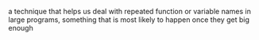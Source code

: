 a technique that helps us deal with repeated function or variable names in large programs, something that is most likely to happen once they get big enough

